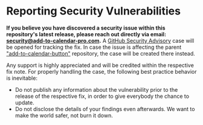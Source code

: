 # Reporting Security Vulnerabilities

**If you believe you have discovered a security issue within this repository's latest release, please reach out directly via email:
[security@add-to-calendar-pro.com](mailto:security@add-to-calendar-pro.com).**
A [GitHub Security Advisory](https://github.com/add2cal/add-to-calendar-button-react/security/advisories) case will be opened for tracking the fix.
In case the issue is affecting the parent ["add-to-calendar-button"](https://github.com/add2cal/add-to-calendar-button) repository, the case will be created there instead.

Any support is highly appreciated and will be credited within the respective fix note.
For properly handling the case, the following best practice behavior is inevitable:

- Do not publish any information about the vulnerability prior to the release of the respective fix, in order to give everybody the chance to update.
- Do not disclose the details of your findings even afterwards. We want to make the world safer, not burn it down.
